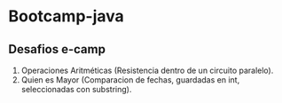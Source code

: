 # Bootcamp-java
## Desafios e-camp
1. Operaciones Aritméticas (Resistencia dentro de un circuito paralelo).
2. Quien es Mayor (Comparacion de fechas, guardadas en int, seleccionadas con substring).
